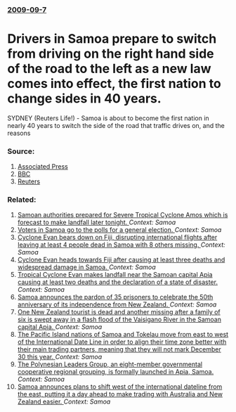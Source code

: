 ### [2009-09-7](/news/2009/09/7/index.md)

#  Drivers in Samoa prepare to switch from driving on the right hand side of the road to the left as a new law comes into effect, the first nation to change sides in 40 years. 

SYDNEY (Reuters Life!) - Samoa is about to become the first nation in nearly 40 years to switch the side of the road that traffic drives on, and the reasons


### Source:

1. [Associated Press](http://www.google.com/hostednews/ap/article/ALeqM5gHv9dCCKAr79WLVGpt2eyB2NJoFQD9AIDGM00)
2. [BBC](http://news.bbc.co.uk/1/hi/world/asia-pacific/8240992.stm)
3. [Reuters](http://www.reuters.com/article/lifestyleMolt/idUSTRE5861QV20090907)

### Related:

1. [Samoan authorities prepared for Severe Tropical Cyclone Amos which is forecast to make landfall later tonight. ](/news/2016/04/23/samoan-authorities-prepared-for-severe-tropical-cyclone-amos-which-is-forecast-to-make-landfall-later-tonight.md) _Context: Samoa_
2. [Voters in Samoa go to the polls for a general election. ](/news/2016/03/4/voters-in-samoa-go-to-the-polls-for-a-general-election.md) _Context: Samoa_
3. [Cyclone Evan bears down on Fiji, disrupting international flights after leaving at least 4 people dead in Samoa with 8 others missing. ](/news/2012/12/16/cyclone-evan-bears-down-on-fiji-disrupting-international-flights-after-leaving-at-least-4-people-dead-in-samoa-with-8-others-missing.md) _Context: Samoa_
4. [Cyclone Evan heads towards Fiji after causing at least three deaths and widespread damage in Samoa. ](/news/2012/12/14/cyclone-evan-heads-towards-fiji-after-causing-at-least-three-deaths-and-widespread-damage-in-samoa.md) _Context: Samoa_
5. [Tropical Cyclone Evan makes landfall near the Samoan capital Apia causing at least two deaths and the declaration of a state of disaster. ](/news/2012/12/13/tropical-cyclone-evan-makes-landfall-near-the-samoan-capital-apia-causing-at-least-two-deaths-and-the-declaration-of-a-state-of-disaster.md) _Context: Samoa_
6. [Samoa announces the pardon of 35 prisoners to celebrate the 50th anniversary of its independence from New Zealand. ](/news/2012/06/1/samoa-announces-the-pardon-of-35-prisoners-to-celebrate-the-50th-anniversary-of-its-independence-from-new-zealand.md) _Context: Samoa_
7. [One New Zealand tourist is dead and another missing after a family of six is swept away in a flash flood of the Vaisigano River in the Samoan capital Apia. ](/news/2012/03/15/one-new-zealand-tourist-is-dead-and-another-missing-after-a-family-of-six-is-swept-away-in-a-flash-flood-of-the-vaisigano-river-in-the-samoa.md) _Context: Samoa_
8. [The Pacific Island nations of Samoa and Tokelau move from east to west of the International Date Line in order to align their time zone better with their main trading partners, meaning that they will not mark December 30 this year. ](/news/2011/12/29/the-pacific-island-nations-of-samoa-and-tokelau-move-from-east-to-west-of-the-international-date-line-in-order-to-align-their-time-zone-bett.md) _Context: Samoa_
9. [The Polynesian Leaders Group, an eight-member governmental cooperative regional grouping, is formally launched in Apia, Samoa. ](/news/2011/11/17/the-polynesian-leaders-group-an-eight-member-governmental-cooperative-regional-grouping-is-formally-launched-in-apia-samoa.md) _Context: Samoa_
10. [Samoa announces plans to shift west of the international dateline from the east, putting it a day ahead to make trading with Australia and New Zealand easier. ](/news/2011/05/9/samoa-announces-plans-to-shift-west-of-the-international-dateline-from-the-east-putting-it-a-day-ahead-to-make-trading-with-australia-and-n.md) _Context: Samoa_
